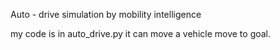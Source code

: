 Auto - drive simulation by mobility intelligence

my code is in auto_drive.py
it can move a vehicle move to goal.


 
